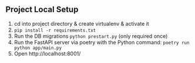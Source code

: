 ## Project Local Setup

1. cd into project directory & create virtualenv & activate it
2. `pip install -r requirements.txt`
3. Run the DB migrations `python prestart.py` (only required once)
4. Run the FastAPI server via poetry with the Python command: `poetry run python app/main.py`
6. Open http://localhost:8001/
